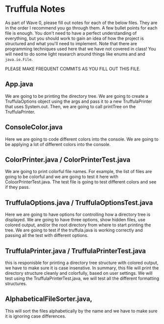 # Truffula Notes
As part of Wave 0, please fill out notes for each of the below files. They are in the order I recommend you go through them. A few bullet points for each file is enough. You don't need to have a perfect understanding of everything, but you should work to gain an idea of how the project is structured and what you'll need to implement. Note that there are programming techniques used here that we have not covered in class! You will need to do some light research around things like enums and and `java.io.File`.

PLEASE MAKE FREQUENT COMMITS AS YOU FILL OUT THIS FILE.

## App.java
We are going to be printing the directory tree. We are going to create a TruffulaOptions object using the args and pass it to a new TruffulaPrinter that uses System.out. Then, we are going to call printTree on the TruffulaPrinter.
## ConsoleColor.java
Here we are going to code different colors into the console. We are going to be applying a lot of different colors into the console.
## ColorPrinter.java / ColorPrinterTest.java
We are going to print colorful file names. For example, the list of files are going to be colorful and we are going to test it here with ColoorPrinterTest.java. The test file is going to test different colors and see if they pass.
## TruffulaOptions.java / TruffulaOptionsTest.java
Here we are going to have options for controlling how a directory tree is displayed. We are going to have three options, show hidden files, use colored output, and/or the root directory from where to start printing the tree. We are going to test if the truffula.java is working correctly and passing all the test with different options. 
## TruffulaPrinter.java / TruffulaPrinterTest.java
this is responisble for printing a directory tree structure with colored output, we have to make sure it is case insenstive. In summary, this file will print the directory structure cleanly and colorfully, based on user settings. We will test using the TruffulaPrinterTest.java, we will test all the different formatting structures. 
## AlphabeticalFileSorter.java, 
This will sort the files alphabetically by the name and we have to make sure it is ignoring case differences.